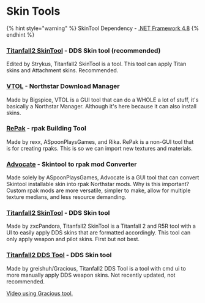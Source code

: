 # Skin Tools

{% hint style="warning" %}
SkinTool Dependency - [.NET Framework 4.8](https://dotnet.microsoft.com/en-us/download/dotnet-framework/net48)
{% endhint %}

### [Titanfall2 SkinTool](https://github.com/Strykus/Titanfall2-SkinTool) - DDS Skin tool (recommended)

Edited by Strykus, Titanfall2 SkinTool is a tool. This tool can apply Titan skins and Attachment skins. Recommended.

### [VTOL](https://github.com/BigSpice/VTOL) - Northstar Download Manager

Made by Bigspice, VTOL is a GUI tool that can do a WHOLE a lot of stuff, it's basically a Northstar Manager. Although it's here because it can also install skins.

### [RePak](https://github.com/r-ex/RePak) - rpak Building Tool

&#x20;Made by rexx, ASpoonPlaysGames, and Rika. RePak is a non-GUI tool that is for creating rpaks. This is so we can import new textures and materials.&#x20;

### [Advocate](https://github.com/ASpoonPlaysGames/Advocate) - Skintool to rpak mod Converter

Made solely by ASpoonPlaysGames, Advocate is a GUI tool that can convert Skintool installable skin into rpak Northstar mods. Why is this important? Custom rpak mods are more versatile, simpler to make, allow for multiple texture medians, and less resource demanding.

### [Titanfall2 SkinTool](https://github.com/zxcPandora/Titanfall2-SkinTool) - DDS Skin tool

Made by zxcPandora, Titanfall2 SkinTool is a Titanfall 2 and R5R tool with a UI to easily apply DDS skins that are formatted accordingly. This tool can only apply weapon and pilot skins. First but not best.

### [Titanfall2 DDS Tool](https://github.com/greishuhs/Titanfall2-DDS-Tool) - DDS Skin tool

Made by greishuh/Gracious, Titanfall2 DDS Tool is a tool with cmd ui to more manually apply DDS weapon skins. Not recently updated, not recommended.

[Video using Gracious tool.](https://youtu.be/1\_nSqO\_q3oA)

